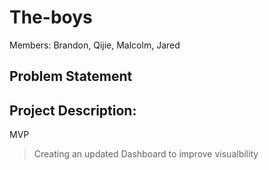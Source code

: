 # The-boys

Members: Brandon, Qijie, Malcolm, Jared

## Problem Statement

## Project Description:
MVP
> Creating an updated Dashboard to improve visualbility 
